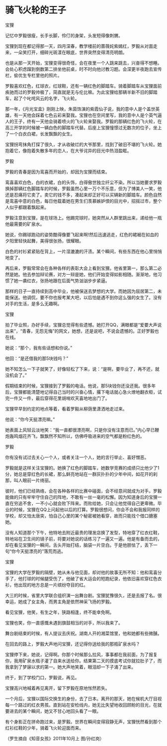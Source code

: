 # 骑飞火轮的王子

宝狸 

记忆中罗毅很瘦，长手长脚，伶仃的身架，头发短得像刺猬。 

宝狸到现在都记得那一天，四月深春，教学楼前的蔷薇姹紫嫣红，罗毅从对面走来，一朵笑打开，细碎光斑漾在眼底，世界突然变得清亮明朗。 

也是从那一天开始，宝狸变得很奇怪，会在夜里一个人跳来跳去，兴奋得不想睡。会处心积虑蹿到倒数第二排坐他前桌，时不时向他讨教习题。会深更半夜跑去宣传栏，偷优生专栏里他的照片。 

罗毅喜欢红色，红球衣，红球鞋，还有一辆红色的脚踏车。骑着脚踏车从宝狸面前疾驰而过的罗毅帅极了，简直就是无与伦比嘛。为此宝狸给那辆半新不旧的脚踏车，起了个叱咤风云的名字，飞火轮。 

那一年，《月光宝盒》刚刚上映，朱茵饰演的紫霞仙子说，我的意中人是个盖世英雄，有一天他会踩着七色云彩来娶我。宝狸也在空间里写，我的意中人是个英气逼人的王子，终有一天他会骑着喷火的飞火轮来娶我。罗毅的那辆红色的飞火轮，在高三开学的时候被一辆白色的脚踏车代替。后座上宝狸憧憬过无数次的位子，坐上了一个白衣白裙，长发飘飘的女生。 

宝狸拐弯抹角打探了很久，才从收破烂的大爷那里，找到了破旧不堪的飞火轮。她抱着它，像抱着失散多年的恋人，在大爷诧异的目光中热泪盈眶。 

罗毅 

罗毅的青春是因为鸾喜而开始的，却因为宝狸而结束。 

鸾喜喜欢白色，白的衣裙，白的头饰，白得傲世独立纤尘不染。所以当她要求罗毅换掉那辆红色脚踏车的时候，罗毅虽然心里一万个不乐意，但为了博美人一笑，他还是忍痛将它卖了。卖它的钱不多，凑起来却正好可以买辆新的脚踏车。颜色自然是鸾喜中意的白色，每日他载着她在男生们羡慕嫉妒恨的目光中，招摇过市，整个人似乎都跟着飘起来。 

罗毅注意到宝狸，是在球场上。他踢完球时，她突然从人群里跳出来，递给他一瓶他最需要的矿泉水。 

她说，你踢球跑动的姿势酷得像要飞起来啊!然后迅速逃走，红色的裙裾在如血的夕阳里轻快起舞，美得很张扬，很耀眼。 

白色的衬衫紧紧贴在背上，一片湿漉漉的汗渍。某个瞬间，有些东西在他心里悄悄地变了。 

再后来，罗毅常常会在各种各样的表彰大会上看到宝狸。他省里第一，那么第二必然是她。他去参加辩论赛，对方一辩是她，他们开始变得如影相随。渐渐地，他习惯了她一袭红衣，张扬地跟在后面气势汹汹步步紧逼。 

那样的日子一直持续到高中毕业，他被保送去梦想的大学。而她因为屈居第二，未能保送。他调侃，要不你也报考某大吧，以后怕是遇不到你这么强的女生了。没有对手的生活，是多么无趣啊。 

宝狸 

拍了毕业照，办好手续，宝狸总觉得有些遗憾。她打开QQ，满眼都是“爱要大声说出来”，“青春，无怨无悔”的网文，她想，还是说吧，不说会遗憾的。正好罗毅也在线。 

她说：“那个，我有些话想和你说。” 

他回：“是还借我的那5块钱吗？” 

她不知怎么一下子就笑了，好像轻松了下来，说：“是啊，要毕业了，再不还，就没机会了。” 

假期结束的时候，宝狸接到了罗毅的电话。他说，那5块钱你还没还我。很多年后，宝狸都能清楚地记得自己当时的兴奋心情，撂下电话就心急火燎地翻衣柜，试完一件又一件，最后穿得花里胡哨欢天喜地地出门了。 

宝狸早早到约定的地点等着，看着罗毅从柳荫里潇洒地走过来。 

他说：“你今天挺漂亮嘛。” 

她表面上风轻云淡地笑：“我一直都很漂亮啊，只是你没有注意而已。”内心早已鞭炮轰鸣烟花齐飞，飘飘然不知所以，仿佛呼吸进来的空气都是粉红色的。 

罗毅 

你有没有试过去关心一个人，或者关注一个人，她的言行举止、喜好憎恶。 

罗毅就是这样关注宝狸的。她换了红色的脚踏车，她数学竞赛的成绩只比他少了1分，她总是穿红色的长裙，那么鲜亮地站在一群灰扑扑的少年中间，如花开的刹那，叫人眼前一片绮丽。 

彼时，他们已经熟络，会在各种各样的比赛中碰面，会不经意间就成为对手。罗毅能做的只有牢牢守住自己的阵地，不敢有一丝一毫的松懈。因为知道身后的宝狸一直在穷追不舍，一不小心就会败下阵来。而败给她，只会让他觉得自己更卑微。毕业的时候，宝狸在QQ上问起他以后的打算。罗毅很想问，你会不会和我报同样的学校，却又怕太唐突，怕自己心里的某个秘密被她看穿，故而只能找个借口搪塞她。 

没有人知道那个下午，他特地去附近最贵的理发店换了发型，特地穿了红衣红鞋，特地站在卫生间的镜子前，将要对她说的话练习了一遍又一遍。他是有备而去的，却在看见宝狸的一瞬间，舌头开始打结，脑袋一片空白。于是他胆怯了，丢下一句“你今天挺漂亮的”落荒而逃。 

宝狸 

宝狸的大学在罗毅的隔壁，她从未与他见面，却对他的故事无所不知：他和鸾喜分手了，他打球的时候腿受伤了，他破了省大运会的短跑纪录，他依旧喜欢穿红色衣衫，他出现的地方总是一片缤纷夺目的红。 

大三的时候，省里大学联合组织演一出舞台剧。宝狸犹豫很久，还是去报了名。很幸运，她成了女主角，而男主角是依然神采飞扬的罗毅。 

看见宝狸，他笑，有生之年，狭路相逢，终不能幸免啊。 

宝狸也笑，你一直感慨未遇到旗鼓相当的对手，所以我来了。 

舞台剧结束的时候，有人提议去庆祝。湖南人开的湘菜馆里，他和她都有些微醺。 

在回去的路上，罗毅大声地问宝狸，还记得你送给我的那瓶矿泉水吗？ 

宝狸停下来，她说，记得啊。你那个时候那么拉风，事事都在我前面，为了报复你，我用矿泉水瓶子灌了自来水送给你。结果第二天的摸底考试你就拉肚子了，而我拿到了梦寐以求的第一。她大声地笑着，眼泪却一下子涌了出来。 

终于，到了学校门口，罗毅说，再见。 

宝狸高兴地喊着再见离开，留下罗毅在原地怅然若失。 

一个月后，宝狸以国际交换生的身份，去了日本。离开的那天，她在候机大厅目视每一个路过的红衣男孩。直到站在安检线内，她无比失望地收回顾盼的目光，在就要进去的某个瞬间，她又不甘心地回头看了一眼。 

有个身影正在拼命跑过来，是罗毅。世界在瞬间变得寂静无声，宝狸恍然看到那个红衫红鞋的少年，骑着飞火轮迎面而来。 

（罗生摘自《知音女孩》2011年10月上 图/孙红岗）